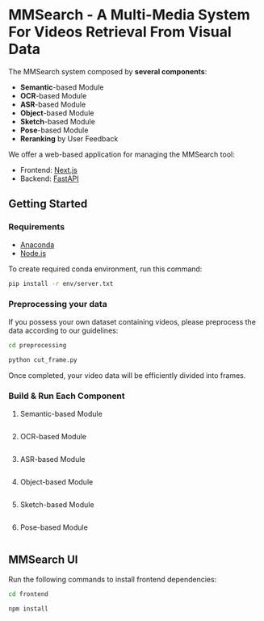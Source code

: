 # MMSearch - A Multi-Media System For Videos Retrieval From Visual Data
The MMSearch system composed by **several components**:

* **Semantic**-based Module
* **OCR**-based Module
* **ASR**-based Module
* **Object**-based Module
* **Sketch**-based Module
* **Pose**-based Module
* **Reranking** by User Feedback

We offer a web-based application for managing the MMSearch tool:
* Frontend: [Next.js](https://nextjs.org/)
* Backend: [FastAPI](https://fastapi.tiangolo.com/)

## Getting Started
### Requirements
* [Anaconda](https://www.anaconda.com/download)
* [Node.js](https://nodejs.org/en)

To create required conda environment, run this command:
```bash
pip install -r env/server.txt
```

### Preprocessing your data
If you possess your own dataset containing videos, please preprocess the data according to our guidelines:

```bash
cd preprocessing
```

```bash
python cut_frame.py
```

Once completed, your video data will be efficiently divided into frames.

### Build & Run Each Component
1. Semantic-based Module
```bash

```
2. OCR-based Module
```bash

```
3. ASR-based Module
```bash

```
4. Object-based Module
```bash

```
5. Sketch-based Module
```bash

```
6. Pose-based Module
```bash

```

## MMSearch UI
Run the following commands to install frontend dependencies:
```bash
cd frontend
```

```bash
npm install
```